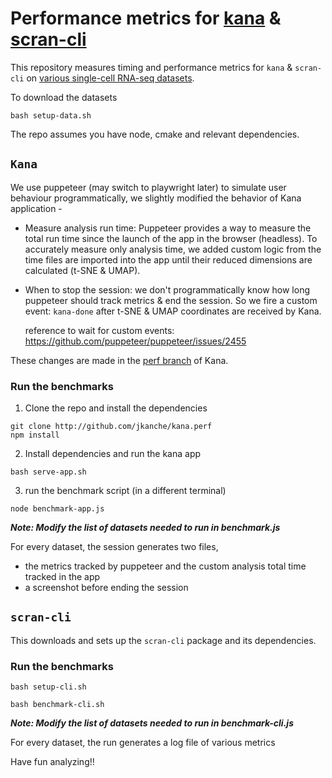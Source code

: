 # Performance metrics for [kana](http://github.com/jkanche/kana) & [scran-cli](http://github.com/ltla/scran-cli)

This repository measures timing and performance metrics for `kana` & `scran-cli` on [various single-cell RNA-seq datasets](https://github.com/clusterfork/random-test-files/releases). 

To download the datasets

```
bash setup-data.sh
```

The repo assumes you have node, cmake and relevant dependencies.

## `Kana`

We use puppeteer (may switch to playwright later) to simulate user behaviour programmatically, we slightly modified the behavior of Kana application -

- Measure analysis run time: Puppeteer provides a way to measure the total run time since the launch of the app in the browser (headless). To accurately measure only analysis time, we added custom logic from the time files are imported into the app until their reduced dimensions are calculated (t-SNE & UMAP).

- When to stop the session: we don't programmatically know how long puppeteer should track metrics & end the session. So we fire a custom event: `kana-done` after t-SNE & UMAP coordinates are received by Kana.

    reference to wait for custom events: https://github.com/puppeteer/puppeteer/issues/2455

These changes are made in the [perf branch](https://github.com/jkanche/kana/tree/perf/src) of Kana.

### Run the benchmarks

1. Clone the repo and install the dependencies

```
git clone http://github.com/jkanche/kana.perf
npm install
```

2. Install dependencies and run the kana app

```
bash serve-app.sh
```

3. run the benchmark script (in a different terminal)

```
node benchmark-app.js
```

***Note: Modify the list of datasets needed to run in benchmark.js***

For every dataset, the session generates two files, 

- the metrics tracked by puppeteer and the custom analysis total time tracked in the app
- a screenshot before ending the session

## `scran-cli`

This downloads and sets up the `scran-cli` package and its dependencies.

### Run the benchmarks

```
bash setup-cli.sh
```

```
bash benchmark-cli.sh
```


***Note: Modify the list of datasets needed to run in benchmark-cli.js***

For every dataset, the run generates  a log file of various metrics

Have fun analyzing!!